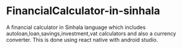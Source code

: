 # FinancialCalculator-in-sinhala
A financial calculator in Sinhala language which includes autoloan,loan,savings,investment,vat calculators and also a currency converter. This is done using react native with android studio.
